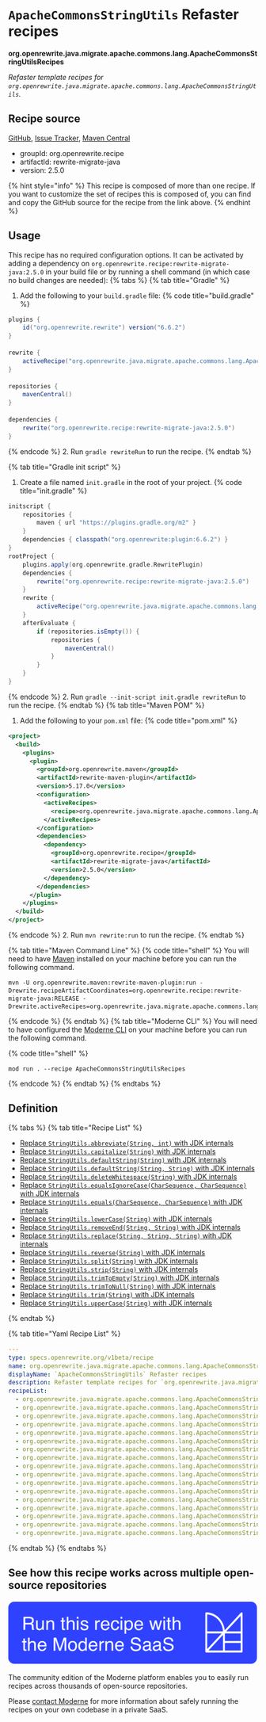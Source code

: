 # `ApacheCommonsStringUtils` Refaster recipes

**org.openrewrite.java.migrate.apache.commons.lang.ApacheCommonsStringUtilsRecipes**

_Refaster template recipes for `org.openrewrite.java.migrate.apache.commons.lang.ApacheCommonsStringUtils`._

## Recipe source

[GitHub](https://github.com/openrewrite/rewrite-migrate-java/blob/main/src/main/java/org/openrewrite/java/migrate/apache/commons/lang/ApacheCommonsStringUtils.java), [Issue Tracker](https://github.com/openrewrite/rewrite-migrate-java/issues), [Maven Central](https://central.sonatype.com/artifact/org.openrewrite.recipe/rewrite-migrate-java/2.5.0/jar)

* groupId: org.openrewrite.recipe
* artifactId: rewrite-migrate-java
* version: 2.5.0

{% hint style="info" %}
This recipe is composed of more than one recipe. If you want to customize the set of recipes this is composed of, you can find and copy the GitHub source for the recipe from the link above.
{% endhint %}

## Usage

This recipe has no required configuration options. It can be activated by adding a dependency on `org.openrewrite.recipe:rewrite-migrate-java:2.5.0` in your build file or by running a shell command (in which case no build changes are needed): 
{% tabs %}
{% tab title="Gradle" %}
1. Add the following to your `build.gradle` file:
{% code title="build.gradle" %}
```groovy
plugins {
    id("org.openrewrite.rewrite") version("6.6.2")
}

rewrite {
    activeRecipe("org.openrewrite.java.migrate.apache.commons.lang.ApacheCommonsStringUtilsRecipes")
}

repositories {
    mavenCentral()
}

dependencies {
    rewrite("org.openrewrite.recipe:rewrite-migrate-java:2.5.0")
}
```
{% endcode %}
2. Run `gradle rewriteRun` to run the recipe.
{% endtab %}

{% tab title="Gradle init script" %}
1. Create a file named `init.gradle` in the root of your project.
{% code title="init.gradle" %}
```groovy
initscript {
    repositories {
        maven { url "https://plugins.gradle.org/m2" }
    }
    dependencies { classpath("org.openrewrite:plugin:6.6.2") }
}
rootProject {
    plugins.apply(org.openrewrite.gradle.RewritePlugin)
    dependencies {
        rewrite("org.openrewrite.recipe:rewrite-migrate-java:2.5.0")
    }
    rewrite {
        activeRecipe("org.openrewrite.java.migrate.apache.commons.lang.ApacheCommonsStringUtilsRecipes")
    }
    afterEvaluate {
        if (repositories.isEmpty()) {
            repositories {
                mavenCentral()
            }
        }
    }
}
```
{% endcode %}
2. Run `gradle --init-script init.gradle rewriteRun` to run the recipe.
{% endtab %}
{% tab title="Maven POM" %}
1. Add the following to your `pom.xml` file:
{% code title="pom.xml" %}
```xml
<project>
  <build>
    <plugins>
      <plugin>
        <groupId>org.openrewrite.maven</groupId>
        <artifactId>rewrite-maven-plugin</artifactId>
        <version>5.17.0</version>
        <configuration>
          <activeRecipes>
            <recipe>org.openrewrite.java.migrate.apache.commons.lang.ApacheCommonsStringUtilsRecipes</recipe>
          </activeRecipes>
        </configuration>
        <dependencies>
          <dependency>
            <groupId>org.openrewrite.recipe</groupId>
            <artifactId>rewrite-migrate-java</artifactId>
            <version>2.5.0</version>
          </dependency>
        </dependencies>
      </plugin>
    </plugins>
  </build>
</project>
```
{% endcode %}
2. Run `mvn rewrite:run` to run the recipe.
{% endtab %}

{% tab title="Maven Command Line" %}
{% code title="shell" %}
You will need to have [Maven](https://maven.apache.org/download.cgi) installed on your machine before you can run the following command.

```shell
mvn -U org.openrewrite.maven:rewrite-maven-plugin:run -Drewrite.recipeArtifactCoordinates=org.openrewrite.recipe:rewrite-migrate-java:RELEASE -Drewrite.activeRecipes=org.openrewrite.java.migrate.apache.commons.lang.ApacheCommonsStringUtilsRecipes
```
{% endcode %}
{% endtab %}
{% tab title="Moderne CLI" %}
You will need to have configured the [Moderne CLI](https://docs.moderne.io/moderne-cli/cli-intro) on your machine before you can run the following command.

{% code title="shell" %}
```shell
mod run . --recipe ApacheCommonsStringUtilsRecipes
```
{% endcode %}
{% endtab %}
{% endtabs %}

## Definition

{% tabs %}
{% tab title="Recipe List" %}
* [Replace `StringUtils.abbreviate(String, int)` with JDK internals](../../../../../java/migrate/apache/commons/lang/apachecommonsstringutilsrecipes$abbreviaterecipe.md)
* [Replace `StringUtils.capitalize(String)` with JDK internals](../../../../../java/migrate/apache/commons/lang/apachecommonsstringutilsrecipes$capitalizerecipe.md)
* [Replace `StringUtils.defaultString(String)` with JDK internals](../../../../../java/migrate/apache/commons/lang/apachecommonsstringutilsrecipes$defaultstringrecipe.md)
* [Replace `StringUtils.defaultString(String, String)` with JDK internals](../../../../../java/migrate/apache/commons/lang/apachecommonsstringutilsrecipes$defaultstringfallbackrecipe.md)
* [Replace `StringUtils.deleteWhitespace(String)` with JDK internals](../../../../../java/migrate/apache/commons/lang/apachecommonsstringutilsrecipes$deletewhitespacerecipe.md)
* [Replace `StringUtils.equalsIgnoreCase(CharSequence, CharSequence)` with JDK internals](../../../../../java/migrate/apache/commons/lang/apachecommonsstringutilsrecipes$equalsignorecaserecipe.md)
* [Replace `StringUtils.equals(CharSequence, CharSequence)` with JDK internals](../../../../../java/migrate/apache/commons/lang/apachecommonsstringutilsrecipes$equalsrecipe.md)
* [Replace `StringUtils.lowerCase(String)` with JDK internals](../../../../../java/migrate/apache/commons/lang/apachecommonsstringutilsrecipes$lowercaserecipe.md)
* [Replace `StringUtils.removeEnd(String, String)` with JDK internals](../../../../../java/migrate/apache/commons/lang/apachecommonsstringutilsrecipes$removeendrecipe.md)
* [Replace `StringUtils.replace(String, String, String)` with JDK internals](../../../../../java/migrate/apache/commons/lang/apachecommonsstringutilsrecipes$replacerecipe.md)
* [Replace `StringUtils.reverse(String)` with JDK internals](../../../../../java/migrate/apache/commons/lang/apachecommonsstringutilsrecipes$reverserecipe.md)
* [Replace `StringUtils.split(String)` with JDK internals](../../../../../java/migrate/apache/commons/lang/apachecommonsstringutilsrecipes$splitrecipe.md)
* [Replace `StringUtils.strip(String)` with JDK internals](../../../../../java/migrate/apache/commons/lang/apachecommonsstringutilsrecipes$striprecipe.md)
* [Replace `StringUtils.trimToEmpty(String)` with JDK internals](../../../../../java/migrate/apache/commons/lang/apachecommonsstringutilsrecipes$trimtoemptyrecipe.md)
* [Replace `StringUtils.trimToNull(String)` with JDK internals](../../../../../java/migrate/apache/commons/lang/apachecommonsstringutilsrecipes$trimtonullrecipe.md)
* [Replace `StringUtils.trim(String)` with JDK internals](../../../../../java/migrate/apache/commons/lang/apachecommonsstringutilsrecipes$trimrecipe.md)
* [Replace `StringUtils.upperCase(String)` with JDK internals](../../../../../java/migrate/apache/commons/lang/apachecommonsstringutilsrecipes$uppercaserecipe.md)

{% endtab %}

{% tab title="Yaml Recipe List" %}
```yaml
---
type: specs.openrewrite.org/v1beta/recipe
name: org.openrewrite.java.migrate.apache.commons.lang.ApacheCommonsStringUtilsRecipes
displayName: `ApacheCommonsStringUtils` Refaster recipes
description: Refaster template recipes for `org.openrewrite.java.migrate.apache.commons.lang.ApacheCommonsStringUtils`.
recipeList:
  - org.openrewrite.java.migrate.apache.commons.lang.ApacheCommonsStringUtilsRecipes$AbbreviateRecipe
  - org.openrewrite.java.migrate.apache.commons.lang.ApacheCommonsStringUtilsRecipes$CapitalizeRecipe
  - org.openrewrite.java.migrate.apache.commons.lang.ApacheCommonsStringUtilsRecipes$DefaultStringRecipe
  - org.openrewrite.java.migrate.apache.commons.lang.ApacheCommonsStringUtilsRecipes$DefaultStringFallbackRecipe
  - org.openrewrite.java.migrate.apache.commons.lang.ApacheCommonsStringUtilsRecipes$DeleteWhitespaceRecipe
  - org.openrewrite.java.migrate.apache.commons.lang.ApacheCommonsStringUtilsRecipes$EqualsIgnoreCaseRecipe
  - org.openrewrite.java.migrate.apache.commons.lang.ApacheCommonsStringUtilsRecipes$EqualsRecipe
  - org.openrewrite.java.migrate.apache.commons.lang.ApacheCommonsStringUtilsRecipes$LowercaseRecipe
  - org.openrewrite.java.migrate.apache.commons.lang.ApacheCommonsStringUtilsRecipes$RemoveEndRecipe
  - org.openrewrite.java.migrate.apache.commons.lang.ApacheCommonsStringUtilsRecipes$ReplaceRecipe
  - org.openrewrite.java.migrate.apache.commons.lang.ApacheCommonsStringUtilsRecipes$ReverseRecipe
  - org.openrewrite.java.migrate.apache.commons.lang.ApacheCommonsStringUtilsRecipes$SplitRecipe
  - org.openrewrite.java.migrate.apache.commons.lang.ApacheCommonsStringUtilsRecipes$StripRecipe
  - org.openrewrite.java.migrate.apache.commons.lang.ApacheCommonsStringUtilsRecipes$TrimToEmptyRecipe
  - org.openrewrite.java.migrate.apache.commons.lang.ApacheCommonsStringUtilsRecipes$TrimToNullRecipe
  - org.openrewrite.java.migrate.apache.commons.lang.ApacheCommonsStringUtilsRecipes$TrimRecipe
  - org.openrewrite.java.migrate.apache.commons.lang.ApacheCommonsStringUtilsRecipes$UppercaseRecipe

```
{% endtab %}
{% endtabs %}

## See how this recipe works across multiple open-source repositories

[![Moderne Link Image](/.gitbook/assets/ModerneRecipeButton.png)](https://app.moderne.io/recipes/org.openrewrite.java.migrate.apache.commons.lang.ApacheCommonsStringUtilsRecipes)

The community edition of the Moderne platform enables you to easily run recipes across thousands of open-source repositories.

Please [contact Moderne](https://moderne.io/product) for more information about safely running the recipes on your own codebase in a private SaaS.
